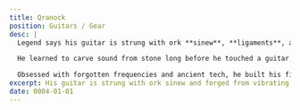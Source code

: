 ```yaml
---
title: Qranock
position: Guitars / Gear
desc: |
  Legend says his guitar is strung with ork **sinew**, **ligaments**, and **tendons**.

  He learned to carve sound from stone long before he touched a guitar.

  Obsessed with forgotten frequencies and ancient tech, he built his first instrument from **cracked relics** and **vibrating boneplates**.
excerpt: His guitar is strung with ork sinew and forged from vibrating boneplates.
date: 0004-01-01
---
```

